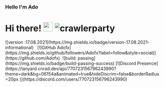 ### Hello I'm Ado
<h1>Hi there! <img src = "https://cdn.discordapp.com/emojis/625936333248004096.png?v=1" high="20px" width="30px"> <img src="https://komarev.com/ghpvc/?username=crawlerparty&label=Number%20Visitors&color=5210fa" alt="crawlerparty" />
</h1>
![version :17.08.2021](https://img.shields.io/badge/version-17.08.2021-informational) &nbsp;
[![GitHub Adofx](https://img.shields.io/github/followers/Adofx?label=follow&style=social)](https://github.com/Adofx)&nbsp;
![build: passing](https://img.shields.io/badge/build-passing-success)
[![Discord Presence](https://lanyard.cnrad.dev/api/770723156796243990?theme=dark&bg=06154a&animated=true&hideDiscrim=false&borderRadius=20px
                            )](https://discord.com/users/770723156796243990)
